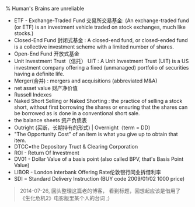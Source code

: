 % Human's Brains are unreliable

* ETF - Exchange-Traded Fund 交易所交易基金: (An exchange-traded fund (or ETF) is an investment vehicle traded on stock exchanges, much like stocks.)
* Closed-End Fund 封闭式基金 : A closed-end fund, or closed-ended fund is a collective investment scheme with a limited number of shares.
* Open-End Fund 开放式基金
* Unit Investment Trust（信托） UIT : A Unit Investment Trust (UIT) is a US investment company offering a fixed (unmanaged) portfolio of securities having a definite life.
* Merger(合并) : mergers and acquisitions (abbreviated M&A)
* net asset value 财产净价值
* Russell Indexes
* Naked Short Selling or Naked Shorting : the practice of selling a stock short, without first borrowing the shares or ensuring that the shares can be borrowed as is done in a conventional short sale.
* the balance sheets 资产负债表
* Outright (买断，长期持有的形式) | Overnight（term = DD）
* "The Opportunity Cost" of an item is what you give up to obtain that item.
* DTCC=the Depository Truct & Clearing Corporation
* ROI - Return Of Investment
* DV01 - Dollar Value of a basis point (also called BPV, that's Basis Point Value)
* LIBOR - London interbank Offering Rate伦敦银行同业拆借利率
* SDI = Standard Delivery Instruction (BUY code 2009/01/02 1000 price)

> 2014-07-26, 回头整理这篇老的博客， 看到标题，回想起应该是借用了《生化危机2》电影版里某个人的台词 ;)